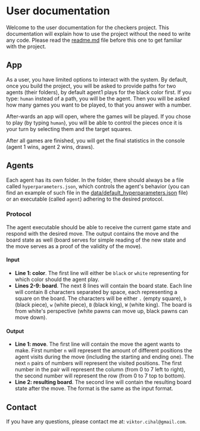 # User documentation
Welcome to the user documentation for the checkers project. This documentation will explain how to use the project without the need to write any code. Please read the [readme.md](../readme.md) file before this one
to get familiar with the project.

## App
As a user, you have limited options to interact with the system. By default, once you build the project, you will
be asked to provide paths for two agents (their folders), by default agent1 plays for the black color first. If you type: `human` instead of a path, you will be the agent. 
Then you will be asked how many games you want to be played, to that you answer with a number.

After-wards an app will open, where the games will be played. If you chose to play (by typing `human`), you will be
able to control the pieces once it is your turn by selecting them and the target squares.

After all games are finished, you will get the final statistics in the console (agent 1 wins, agent 2 wins, draws).

## Agents
Each agent has its own folder. In the folder, there should always be a file called `hyperparameters.json`, which controls 
the agent's behavior (you can find an example of such file in the [data/default_hyperparameters.json](../data/default_hyperparameters.json) file) or an executable (called `agent`)
adhering to the desired protocol.

### Protocol
The agent executable should be able to receive the current game state and respond with the desired move.
The output contains the move and the board state as well (board serves for simple reading of the new state and the move serves as a proof of the validity of the move).

#### Input
- **Line 1: color**. The first line will either be `black` or `white` representing for which color should the agent play.
- **Lines 2-9: board**. The next 8 lines will contain the board state. Each line will contain 8 characters separated by space, each representing
a square on the board. The characters will be either `.` (empty square), `b` (black piece), `w` (white piece), `B` (black king), `W` (white king).
The board is from white's perspective (white pawns can move up, black pawns can move down).

#### Output
- **Line 1: move**. The first line will contain the move the agent wants to make.
First number `n` will represent the amount of different positions the agent visits during the move (including the starting and ending one).
The next `n` pairs of numbers will represent the visited positions. The first number in the pair will represent the column (from 0 to 7 left to right), 
the second number will represent the row (from 0 to 7 top to bottom).
- **Line 2: resulting board**. The second line will contain the resulting board state after the move. The format is the same as the input format.
 
## Contact
If you have any questions, please contact me at: `viktor.cihal@gmail.com`.